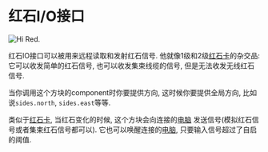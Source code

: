 # 红石I/O接口

![Hi Red.](oredict:oc:redstone)

红石IO接口可以被用来远程读取和发射红石信号. 他就像1级和2级[红石卡](../item/redstoneCard1.md)的杂交品: 它可以收发简单的红石信号, 也可以收发集束线缆的信号, 但是无法收发无线红石信号.

当你调用这个方块的component时你要提供方向, 这时候你要提供全局方向, 比如说`sides.north`, `sides.east`等等.

类似于[红石卡](../item/redstoneCard1.md), 当红石变化的时候, 这个方块会向连接的[电脑](../general/computer.md) 发送信号(模拟红石信号或者集束红石信号都可以). 它也可以唤醒连接的[电脑](../general/computer.md), 只要输入信号超过了自启的阈值.